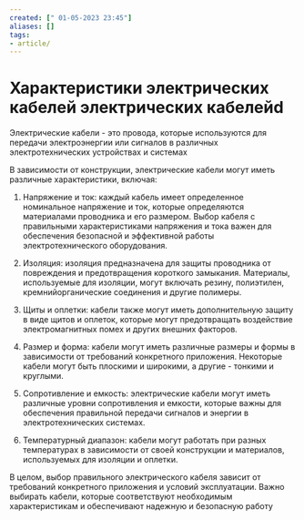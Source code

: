 ```yaml
---
created: [" 01-05-2023 23:45"]
aliases: []
tags:
- article/
---
```


# Характеристики электрических кабелей электрических кабелейd

Электрические кабели - это провода, которые используются для передачи электроэнергии или сигналов в различных электротехнических устройствах и системах

В зависимости от конструкции, электрические кабели могут иметь различные характеристики, включая:

1.  Напряжение и ток: каждый кабель имеет определенное номинальное напряжение и ток, которые определяются материалами проводника и его размером. Выбор кабеля с правильными характеристиками напряжения и тока важен для обеспечения безопасной и эффективной работы электротехнического оборудования.
    
2.  Изоляция: изоляция предназначена для защиты проводника от повреждения и предотвращения короткого замыкания. Материалы, используемые для изоляции, могут включать резину, полиэтилен, кремнийорганические соединения и другие полимеры.
    
3.  Щиты и оплетки: кабели также могут иметь дополнительную защиту в виде щитов и оплеток, которые могут предотвращать воздействие электромагнитных помех и других внешних факторов.
    
4.  Размер и форма: кабели могут иметь различные размеры и формы в зависимости от требований конкретного приложения. Некоторые кабели могут быть плоскими и широкими, а другие - тонкими и круглыми.
    
5.  Сопротивление и емкость: электрические кабели могут иметь различные уровни сопротивления и емкости, которые важны для обеспечения правильной передачи сигналов и энергии в электротехнических системах.
    
6.  Температурный диапазон: кабели могут работать при разных температурах в зависимости от своей конструкции и материалов, используемых для изоляции и оплетки.
    

В целом, выбор правильного электрического кабеля зависит от требований конкретного приложения и условий эксплуатации. Важно выбирать кабели, которые соответствуют необходимым характеристикам и обеспечивают надежную и безопасную работу 

